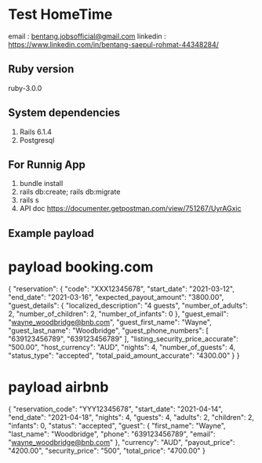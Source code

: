 # Test HomeTime

  email : bentang.jobsofficial@gmail.com
  linkedin : https://www.linkedin.com/in/bentang-saepul-rohmat-44348284/

## Ruby version

  ruby-3.0.0

## System dependencies

  1. Rails 6.1.4
  2. Postgresql

## For Runnig App

  1. bundle install
  2. rails db:create; rails db:migrate
  3. rails s
  4. API doc https://documenter.getpostman.com/view/751267/UyrAGxic

## Example payload

# payload booking.com
{
  "reservation": {
    "code": "XXX12345678",
    "start_date": "2021-03-12",
    "end_date": "2021-03-16",
    "expected_payout_amount": "3800.00",
    "guest_details": {
      "localized_description": "4 guests",
      "number_of_adults": 2,
      "number_of_children": 2,
      "number_of_infants": 0
    },
    "guest_email": "wayne_woodbridge@bnb.com",
    "guest_first_name": "Wayne",
    "guest_last_name": "Woodbridge",
    "guest_phone_numbers": [
      "639123456789",
      "639123456789"
    ],
    "listing_security_price_accurate": "500.00",
    "host_currency": "AUD",
    "nights": 4,
    "number_of_guests": 4,
    "status_type": "accepted",
    "total_paid_amount_accurate": "4300.00"
  }
}

# payload airbnb
{
  "reservation_code": "YYY12345678",
  "start_date": "2021-04-14",
  "end_date": "2021-04-18",
  "nights": 4,
  "guests": 4,
  "adults": 2,
  "children": 2,
  "infants": 0,
  "status": "accepted",
  "guest": {
    "first_name": "Wayne",
    "last_name": "Woodbridge",
    "phone": "639123456789",
    "email": "wayne_woodbridge@bnb.com"
  },
  "currency": "AUD",
  "payout_price": "4200.00",
  "security_price": "500",
  "total_price": "4700.00"
}
